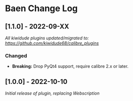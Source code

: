# Baen Change Log

## [1.1.0] - 2022-09-XX
_All kiwidude plugins updated/migrated to: https://github.com/kiwidude68/calibre_plugins_
### Changed
- **Breaking:** Drop PyQt4 support, require calibre 2.x or later.

## [1.0.0] - 2022-10-10
_Initial release of plugin, replacing Webscription_
